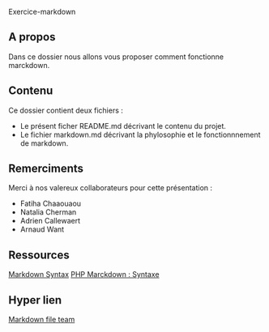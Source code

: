Exercice-markdown

A propos
--------

Dans ce dossier nous allons vous proposer comment fonctionne marckdown.

Contenu
-------

Ce dossier contient deux fichiers :

* Le présent ficher README.md décrivant le contenu du projet.
* Le fichier markdown.md décrivant la phylosophie et le fonctionnnement de markdown.


Remerciments
------------

Merci à nos valereux collaborateurs pour cette présentation :

* Fatiha Chaaouaou
* Natalia Cherman
* Adrien Callewaert
* Arnaud Want

Ressources
----------
[Markdown Syntax](https://guides.github.com/pdfs/markdown-cheatsheet-online.pdf)
[PHP Marckdown : Syntaxe](https://michelf.ca/projets/php-markdown/syntaxe/#liens-auto)

Hyper lien
----------
[Markdown file team](#markdown.md)